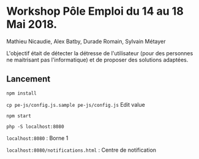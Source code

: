 # Workshop Pôle Emploi du 14 au 18 Mai 2018.

Mathieu Nicaudie, Alex Batby, Durade Romain, Sylvain Métayer

L'objectif était de détecter la détresse de l'utilisateur (pour des personnes ne maitrisant pas l'informatique) et de proposer des solutions adaptées.

## Lancement

`npm install`

`cp pe-js/config.js.sample pe-js/config.js` Edit value

`npm start`

`php -S localhost:8080`

`localhost:8080` : Borne 1

`localhost:8080/notifications.html` : Centre de notification
